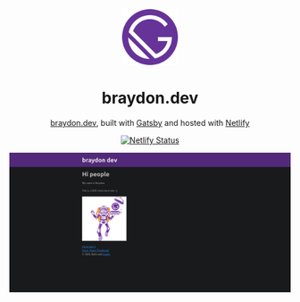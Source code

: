 <div align="center">
  <img alt="Logo" src="https://raw.githubusercontent.com/braydonburn/contemporary_cave/master/src/images/gatsby-icon.png" width="100" />
</div>
<h1 align="center">
  braydon.dev
</h1>
<p align="center">
<a href="braydon.dev" target="_blank">braydon.dev</a>, built with <a href="https://www.gatsbyjs.org/" target="_blank">Gatsby</a> and hosted with <a href="https://www.netlify.com/" target="_blank">Netlify</a>
</p>
<p align="center">
  <a href="https://app.netlify.com/sites/keen-neumann-f24453/deploys" target="_blank">
    <img src="https://api.netlify.com/api/v1/badges/7b01578f-217a-4b38-bf67-273e40c96fe3/deploy-status" alt="Netlify Status" />
  </a>
</p>

![demo](https://raw.githubusercontent.com/braydonburn/contemporary_cave/master/src/images/demo.png)

